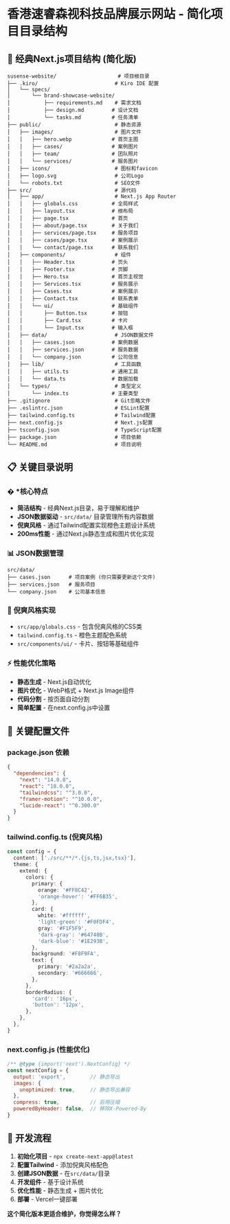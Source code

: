 # 香港速睿森视科技品牌展示网站 - 简化项目目录结构

## 📁 经典Next.js项目结构 (简化版)

```
susense-website/                    # 项目根目录
├── .kiro/                         # Kiro IDE 配置
│   └── specs/
│       └── brand-showcase-website/
│           ├── requirements.md    # 需求文档
│           ├── design.md         # 设计文档
│           └── tasks.md          # 任务清单
├── public/                        # 静态资源
│   ├── images/                    # 图片文件
│   │   ├── hero.webp             # 首页主图
│   │   ├── cases/                # 案例图片
│   │   ├── team/                 # 团队照片
│   │   └── services/             # 服务图片
│   ├── icons/                     # 图标和favicon
│   ├── logo.svg                   # 公司Logo
│   └── robots.txt                 # SEO文件
├── src/                           # 源代码
│   ├── app/                       # Next.js App Router
│   │   ├── globals.css           # 全局样式
│   │   ├── layout.tsx            # 根布局
│   │   ├── page.tsx              # 首页
│   │   ├── about/page.tsx        # 关于我们
│   │   ├── services/page.tsx     # 服务项目
│   │   ├── cases/page.tsx        # 案例展示
│   │   └── contact/page.tsx      # 联系我们
│   ├── components/                # 组件
│   │   ├── Header.tsx            # 页头
│   │   ├── Footer.tsx            # 页脚
│   │   ├── Hero.tsx              # 首页主视觉
│   │   ├── Services.tsx          # 服务展示
│   │   ├── Cases.tsx             # 案例展示
│   │   ├── Contact.tsx           # 联系表单
│   │   └── ui/                   # 基础组件
│   │       ├── Button.tsx        # 按钮
│   │       ├── Card.tsx          # 卡片
│   │       └── Input.tsx         # 输入框
│   ├── data/                      # JSON数据文件
│   │   ├── cases.json            # 案例数据
│   │   ├── services.json         # 服务数据
│   │   └── company.json          # 公司信息
│   ├── lib/                       # 工具函数
│   │   ├── utils.ts              # 通用工具
│   │   └── data.ts               # 数据加载
│   └── types/                     # 类型定义
│       └── index.ts              # 主要类型
├── .gitignore                     # Git忽略文件
├── .eslintrc.json                 # ESLint配置
├── tailwind.config.ts             # Tailwind配置
├── next.config.js                 # Next.js配置
├── tsconfig.json                  # TypeScript配置
├── package.json                   # 项目依赖
└── README.md                      # 项目说明
```

## 📋 关键目录说明

### � ***核心特点**
- **简洁结构** - 经典Next.js目录，易于理解和维护
- **JSON数据驱动** - `src/data/` 目录管理所有内容数据
- **倪爽风格** - 通过Tailwind配置实现橙色主题设计系统
- **200ms性能** - 通过Next.js静态生成和图片优化实现

### 📊 **JSON数据管理**
```
src/data/
├── cases.json      # 项目案例 (你只需要更新这个文件)
├── services.json   # 服务项目
└── company.json    # 公司基本信息
```

### 🎨 **倪爽风格实现**
- `src/app/globals.css` - 包含倪爽风格的CSS类
- `tailwind.config.ts` - 橙色主题配色系统
- `src/components/ui/` - 卡片、按钮等基础组件

### ⚡ **性能优化策略**
- **静态生成** - Next.js自动优化
- **图片优化** - WebP格式 + Next.js Image组件
- **代码分割** - 按页面自动分割
- **简单配置** - 在next.config.js中设置

## 🔧 **关键配置文件**

### package.json 依赖
```json
{
  "dependencies": {
    "next": "14.0.0",
    "react": "18.0.0",
    "tailwindcss": "^3.0.0",
    "framer-motion": "^10.0.0",
    "lucide-react": "^0.300.0"
  }
}
```

### tailwind.config.ts (倪爽风格)
```typescript
const config = {
  content: ['./src/**/*.{js,ts,jsx,tsx}'],
  theme: {
    extend: {
      colors: {
        primary: {
          orange: '#FF8C42',
          'orange-hover': '#FF6B35',
        },
        card: {
          white: '#ffffff',
          'light-green': '#F0FDF4',
          gray: '#F1F5F9',
          'dark-gray': '#64748B',
          'dark-blue': '#1E293B',
        },
        background: '#F8F9FA',
        text: {
          primary: '#2a2a2a',
          secondary: '#666666',
        },
      },
      borderRadius: {
        'card': '16px',
        'button': '12px',
      },
    },
  },
}
```

### next.config.js (性能优化)
```javascript
/** @type {import('next').NextConfig} */
const nextConfig = {
  output: 'export',        // 静态导出
  images: {
    unoptimized: true,     // 静态导出兼容
  },
  compress: true,          // 启用压缩
  poweredByHeader: false,  // 移除X-Powered-By
}
```

## 🚀 **开发流程**

1. **初始化项目** - `npx create-next-app@latest`
2. **配置Tailwind** - 添加倪爽风格配色
3. **创建JSON数据** - 在`src/data/`目录
4. **开发组件** - 基于设计系统
5. **优化性能** - 静态生成 + 图片优化
6. **部署** - Vercel一键部署

**这个简化版本更适合维护，你觉得怎么样？**